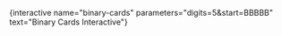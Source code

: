 {interactive name="binary-cards" parameters="digits=5&start=BBBBB" text="Binary Cards Interactive"}
